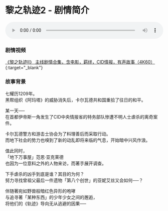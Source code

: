 # 黎之轨迹2 - 剧情简介

<audio controls loop style="width: 100%">
	<source src="/bgms/kuro2/01_76_愛しき刻限の果てに.mp3" type="audio/mpeg">
	Your browser does not support the audio element.
</audio>

### 剧情视频
[《黎之轨迹Ⅱ》 主线剧情合集，含电影，羁绊，CID情报，有声故事（4K60）](https://www.bilibili.com/video/BV1kR4y1B7Sd/){:target="_blank"}  

### 故事背景
七耀历1209年。  
黑帮组织《阿玛塔》的威胁消失后，卡尔瓦德共和国重拾了往日的和平。  
  
某一天──  
在首都伊帝斯一角发生了CID中央情报省的特务部队惨遭不明人士虐杀的离奇案件。  
  
卡尔瓦德警方和游击士协会为了料理善后而采取行动。  
而地下社会的势力也嗅到了新的动乱即将来临的气息，开始暗中兴风作浪。  
  
值此同时，  
「地下万事屋」范恩‧亚克莱德  
也因为一位意料之外的人物来访，而著手展开调查。  
  
下手虐杀的凶手到底是谁？其目的为何？  
努力寻找曾祖父最后一件遗物「第八个创世」的亚妮艾丝又会如何──？  
  
伴随著宛如野兽般暗红色异形的咆哮  
与追寻著「某种东西」的少年少女之间的邂逅，  
将他们的《轨迹》导向无从逃避的因果──  
